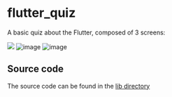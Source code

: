# flutter_quiz

A basic quiz about the Flutter, composed of 3 screens:

![](https://github.com/michal-majewski/flutter_quiz/assets/71565521/571fae98-515a-44be-95a1-f517c96ed23e)
![image](https://github.com/michal-majewski/flutter_quiz/assets/71565521/81add4fa-ae5c-4567-a133-97acb5a03420)
![image](https://github.com/michal-majewski/flutter_quiz/assets/71565521/7c7bef24-8134-4004-8eba-87a8230bbe3c)


## Source code

The source code can be found in the [lib directory](./lib)
